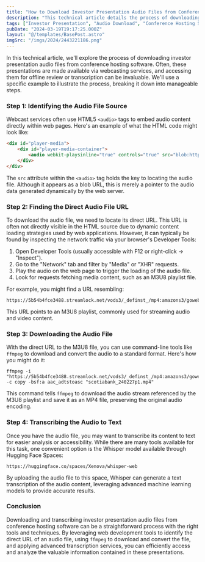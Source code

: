 ```yaml
---
title: "How to Download Investor Presentation Audio Files from Conference Hosting Software"
description: "This technical article details the process of downloading investor presentation audio files from conference hosting software. It covers identifying the audio file source, finding the direct audio file URL using browser developer tools, downloading the file via ffmpeg, and transcribing the audio to text using advanced machine learning models."
tags: ["Investor Presentation", "Audio Download", "Conference Hosting Software", "Web Development", "ffmpeg", "Transcription", "Machine Learning"]
pubDate: "2024-03-19T19:17:25.000Z"
layout: "@/templates/BasePost.astro"
imgSrc: "/imgs/2024/2443221186.png"
---
```



In this technical article, we'll explore the process of downloading investor presentation audio files from conference hosting software. Often, these presentations are made available via webcasting services, and accessing them for offline review or transcription can be invaluable. We'll use a specific example to illustrate the process, breaking it down into manageable steps.

### Step 1: Identifying the Audio File Source

Webcast services often use HTML5 `<audio>` tags to embed audio content directly within web pages. Here's an example of what the HTML code might look like:

```html
<div id="player-media">
    <div id="player-media-container">
        <audio webkit-playsinline="true" controls="true" src="blob:https://www.gowebcasting.com/9734b78d-defd-414d-b1d1-eb693a76b151"></audio>
    </div>
</div>
```

The `src` attribute within the `<audio>` tag holds the key to locating the audio file. Although it appears as a blob URL, this is merely a pointer to the audio data generated dynamically by the web server.

### Step 2: Finding the Direct Audio File URL

To download the audio file, we need to locate its direct URL. This URL is often not directly visible in the HTML source due to dynamic content loading strategies used by web applications. However, it can typically be found by inspecting the network traffic via your browser's Developer Tools:

1. Open Developer Tools (usually accessible with F12 or right-click → "Inspect").
2. Go to the "Network" tab and filter by "Media" or "XHR" requests.
3. Play the audio on the web page to trigger the loading of the audio file.
4. Look for requests fetching media content, such as an M3U8 playlist file.

For example, you might find a URL resembling:

```
https://5b54b4fce3488.streamlock.net/vods3/_definst_/mp4:amazons3/gowebflash/scotiabank/scotiabank_240227p1.mp4/playlist.m3u8
```

This URL points to an M3U8 playlist, commonly used for streaming audio and video content.

### Step 3: Downloading the Audio File

With the direct URL to the M3U8 file, you can use command-line tools like `ffmpeg` to download and convert the audio to a standard format. Here's how you might do it:

```shell
ffmpeg -i "https://5b54b4fce3488.streamlock.net/vods3/_definst_/mp4:amazons3/gowebflash/scotiabank/scotiabank_240227p1.mp4/playlist.m3u8" -c copy -bsf:a aac_adtstoasc "scotiabank_240227p1.mp4"
```

This command tells `ffmpeg` to download the audio stream referenced by the M3U8 playlist and save it as an MP4 file, preserving the original audio encoding.

### Step 4: Transcribing the Audio to Text

Once you have the audio file, you may want to transcribe its content to text for easier analysis or accessibility. While there are many tools available for this task, one convenient option is the Whisper model available through Hugging Face Spaces:

```
https://huggingface.co/spaces/Xenova/whisper-web
```

By uploading the audio file to this space, Whisper can generate a text transcription of the audio content, leveraging advanced machine learning models to provide accurate results.

### Conclusion

Downloading and transcribing investor presentation audio files from conference hosting software can be a straightforward process with the right tools and techniques. By leveraging web development tools to identify the direct URL of an audio file, using `ffmpeg` to download and convert the file, and applying advanced transcription services, you can efficiently access and analyze the valuable information contained in these presentations.